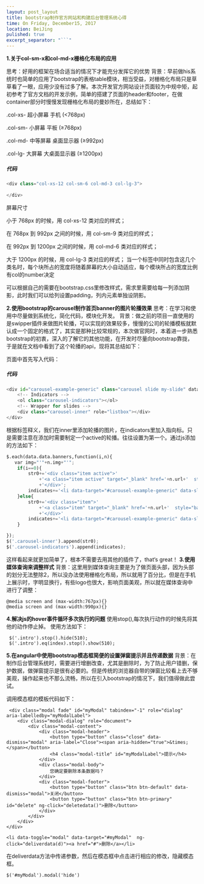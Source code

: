 ```yaml
---
layout: post_layout
title: bootstrap制作官方网站和构建后台管理系统心得
time: On Friday, December15, 2017
location: BeiJing
pulished: true
excerpt_separator: "```"
---
```


**1.关于col-sm-x和col-md-x栅格化布局的应用**

思考：好用的框架在场合适当的情况下才能充分发挥它的优势
背景：早前做his系统时也简单的应用了bootstrap的表格table模块，相当受益，对栅格化布局只是草草看了一眼，应用少没有过多了解。本次开发官方网站设计页面较为中规中矩，起初参考了官方文档的开发示例，简单的搭建了页面的header和footer，在做container部分时慢慢发现栅格化布局的曼妙所在，总结如下：

.col-xs- 超小屏幕 手机 (<768px)

.col-sm- 小屏幕 平板 (≥768px)

.col-md- 中等屏幕 桌面显示器 (≥992px)

.col-lg- 大屏幕 大桌面显示器 (≥1200px)
##### 代码
``` python
<div class="col-xs-12 col-sm-6 col-md-3 col-lg-3">
                        
</div>
```
屏幕尺寸

小于 768px 的时候，用 col-xs-12 类对应的样式；

在 768px 到 992px 之间的时候，用 col-sm-9 类对应的样式；

在 992px 到 1200px 之间的时候，用 col-md-6 类对应的样式；

大于 1200px 的时候，用 col-lg-3 类对应的样式；
当一个标签中同时包含这几个类名时，每个块所占的宽度将随着屏幕的大小自动适应，每个模块所占的宽度比例有col的number决定</div>

可以根据自己的需要在bootstrap.css里修改样式，需求里需要给每一列添加阴影，此时我们可以给列设置padding，列内元素单独设阴影。

**2.使用bootstrap的carousel制作首页banner的图片轮播效果**
思考：在学习和使用中尽量做到系统化，简化代码，模块化开发。
背景：做之前的项目一直使用的是swipper插件来做图片轮播，可以实现的效果较多，慢慢的公司的轮播模板就默认成一个固定的格式了，其实是那种比较常规的，本次做官网时，本着进一步熟悉bootstrap的初衷，深入的了解它的其他功能，在开发时尽量向bootstrap靠拢，于是就在文档中看到了这个轮播的api，现将其总结如下：

页面中首先写入代码：
##### 代码
``` python
<div id="carousel-example-generic" class="carousel slide my-slide" data-ride="carousel">
    <!-- Indicators -->
    <ol class="carousel-indicators"></ol>
    <!-- Wrapper for slides -->
    <div class="carousel-inner" role="listbox"></div>
</div>
```
根据标签释义，我们在inner里添加轮播的图片，在indicators里加入指向标。只是需要注意在添加时需要制定一个active的轮播。往往设置为第一个。通过js添加的方法如下：
``` python
$.each(data.data.banners,function(i,n){
   var img="'"+n.img+"'";
    if(i==0){
        str0+='<div class="item active">'
            +'<a class="item active" target="_blank" href='+n.url+'  style="background-image: url('+img+') "></a>'
            +'</div>';
        indicates+='<li data-target="#carousel-example-generic" data-slide-to='+i+' class="active"></li>'
    }else{
        str0+='<div class="item">'
            +'<a class="item" target="_blank" href='+n.url+'  style="background-image: url('+img+') "></a>'
            +'</div>'
        indicates+='<li data-target="#carousel-example-generic" data-slide-to='+i+'></li>'
    }

});
$('.carousel-inner').append(str0);
$('.carousel-indicators').append(indicates);
```
这样看起来就更加简单了，根本不需要去用其他的插件了，that‘s great！
**3.使用媒体查询来调整样式**
背景：这里用到媒体查询主要是为了做页面头部，因为头部的划分无法整除2，所以没办法使用栅格化布局，所以就用了百分比，但是在手机上展示时，字明显换行，有些logo也很大，影响页面美观，所以就在媒体查询中进行了调整：
``` 
@media screen and (max-width:767px){}
@media screen and (max-width:990px){}
``` 
**4.解决js的hover事件循环多次执行的问题**
使用stop(),每次执行动作的时候先将其他的动作停止掉。
使用方法如下：
``` 
 $('.intro').stop().hide(510);
 $('.intro').eq(index).stop().show(510);
```
**5.在angular中使用bootstrap模态框简便的设置弹窗提示并且传递数据**
背景：在制作后台管理系统时，需要进行增删改查，尤其是删除时，为了防止用户错删，保护数据，做弹窗提示是很有必要的。但是传统的浏览器自带的弹窗比较看上去不够美观，操作起来也不那么流畅，所以在引入bootstrap的情况下，我们值得做此尝试。

调用模态框的模板代码如下：
``` 
 <div class="modal fade" id="myModal" tabindex="-1" role="dialog" aria-labelledby="myModalLabel">
    <div class="modal-dialog" role="document">
        <div class="modal-content">
            <div class="modal-header">
                <button type="button" class="close" data-dismiss="modal" aria-label="Close"><span aria-hidden="true">&times;</span></button>
                <h4 class="modal-title" id="myModalLabel">提示</h4>
            </div>
            <div class="modal-body">
                您确定要删除本条数据吗？
            </div>
            <div class="modal-footer">
                <button type="button" class="btn btn-default" data-dismiss="modal">关闭</button>
                <button type="button" class="btn btn-primary" id="delete" ng-click="deletedata()">删除</button>
            </div>
        </div>
    </div>
</div>

<li data-toggle="modal" data-target="#myModal"  ng-click="deliverdata(d)"><a href="#">删除</a></li>
```

在deliverdata方法中传递参数，然后在模态框中点击进行相应的修改，隐藏模态框。
``` 
$('#myModal').modal('hide')
```